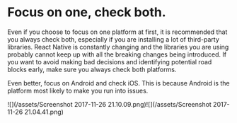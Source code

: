 # Focus on one, check both.

Even if you choose to focus on one platform at first, it is recommended that you always check both, especially if you are installing a lot of third-party libraries. React Native is constantly changing and the libraries you are using probably cannot keep up with all the breaking changes being introduced. If you want to avoid making bad decisions and identifying potential road blocks early, make sure you always check both platforms.

Even better, focus on Android and check iOS. This is because Android is the platform most likely to make you run into issues.

![](/assets/Screenshot 2017-11-26 21.10.09.png)![](/assets/Screenshot 2017-11-26 21.04.41.png)


